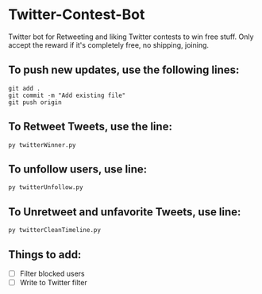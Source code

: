 # Twitter-Contest-Bot
Twitter bot for Retweeting and liking Twitter contests to win free stuff.
Only accept the reward if it's completely free, no shipping, joining.

## To push new updates, use the following lines:
```
git add .
git commit -m "Add existing file"
git push origin
```

## To Retweet Tweets, use the line:
```
py twitterWinner.py
```

## To unfollow users, use line:
```
py twitterUnfollow.py
```

## To Unretweet and unfavorite Tweets, use line:
```
py twitterCleanTimeline.py
```

## Things to add:
- [ ] Filter blocked users
- [ ] Write to Twitter filter
